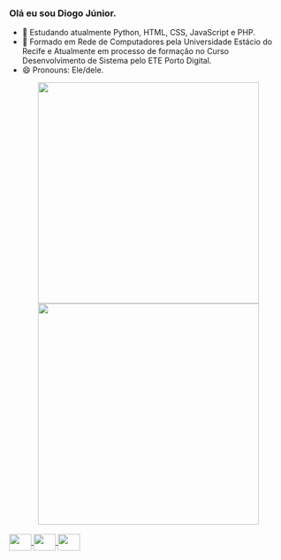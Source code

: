 ### Olá eu sou Diogo Júnior.
- 🌱 Estudando atualmente Python, HTML, CSS, JavaScript e PHP.
- 💬 Formado em Rede de Computadores pela Universidade Estácio do Recife e Atualmente em processo de formação no Curso Desenvolvimento de Sistema pelo ETE Porto Digital.
- 😄 Pronouns: Ele/dele.

<div align="center">
  <a href="https://github.com/Diofbjr">
  <img height="400em" src="https://github-readme-stats.vercel.app/api?username=diofbjr&show_icons=true&theme=dracula&include_all_commits=true&count_private=true"/>
  <img height="400em" src="https://github-readme-stats.vercel.app/api/top-langs/?username=diofbjr&layout=compact&langs_count=7&theme=dracula"/>
</div>
<div style="display: inline_block"><br>
  <img align="center" alt"Dio html5" height="30" width="40" src="https://cdn.jsdelivr.net/gh/devicons/devicon/icons/html5/html5-original-wordmark.svg" />
  <img align="center" alt"Dio html5" height="30" width="40" src="https://cdn.jsdelivr.net/gh/devicons/devicon/icons/css3/css3-original-wordmark.svg" />
  <img align="center" alt"Dio html5" height="30" width="40" src="https://cdn.jsdelivr.net/gh/devicons/devicon/icons/bootstrap/bootstrap-plain-wordmark.svg" />

</div>
